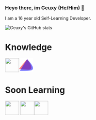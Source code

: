 ### Heyo there, im Geuxy (He/Him) 👋
I am a 16 year old Self-Learning Developer.

![Geuxy's GitHub stats](https://github-readme-stats.vercel.app/api?username=geuxy&show_icons=true&theme=dark)

# Knowledge
<img src ="https://camo.githubusercontent.com/20ffa1c9a31e2c991c8b52b0cb7be938de51db4b7a9299658fef28efb0cc845a/68747470733a2f2f63646e2e6a7364656c6976722e6e65742f67682f64657669636f6e732f64657669636f6e2f69636f6e732f6a6176612f6a6176612d6f726967696e616c2e737667" width="46" height="46" /><img src ="https://raw.githubusercontent.com/endeavouros-team/endeavouros-theming/master/endeavouros-icon.png" width="46" height="46" />


# Soon Learning
<img src ="https://user-images.githubusercontent.com/88702612/182362458-43333591-4113-4723-ac69-5b12d1ea6c78.png" width="46" height="46" /> <img src ="https://user-images.githubusercontent.com/88702612/182362706-98a54829-630b-44e0-a4d1-4f0dc95dff36.png" width="46" height="46" /><img src ="https://upload.wikimedia.org/wikipedia/commons/thumb/1/18/ISO_C%2B%2B_Logo.svg/1200px-ISO_C%2B%2B_Logo.svg.png" width="46" height="46" />




